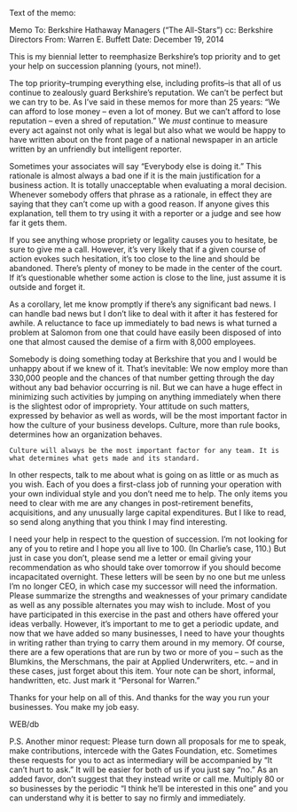 Text of the memo:

Memo
To: Berkshire Hathaway Managers (“The All-Stars”)
cc: Berkshire Directors
From: Warren E. Buffett
Date: December 19, 2014

This is my biennial letter to reemphasize Berkshire’s top priority and to get your help on succession planning (yours, not mine!).

The top priority–trumping everything else, including profits–is that all of us continue to zealously guard Berkshire’s reputation. We can’t be perfect but we can try to be. As I’ve said in these memos for more than 25 years: “We can afford to lose money – even a lot of money. But we can’t afford to lose reputation – even a shred of reputation.” We _must_ continue to measure every act against not only what is legal but also what we would be happy to have written about on the front page of a national newspaper in an article written by an unfriendly but intelligent reporter.

Sometimes your associates will say “Everybody else is doing it.” This rationale is almost always a bad one if it is the main justification for a business action. It is totally unacceptable when evaluating a moral decision. Whenever somebody offers that phrase as a rationale, in effect they are saying that they can’t come up with a good reason. If anyone gives this explanation, tell them to try using it with a reporter or a judge and see how far it gets them.

If you see anything whose propriety or legality causes you to hesitate, be sure to give me a call. However, it’s very likely that if a given course of action evokes such hesitation, it’s too close to the line and should be abandoned. There’s plenty of money to be made in the center of the court. If it’s questionable whether some action is close to the line, just assume it is outside and forget it.

As a corollary, let me know promptly if there’s any significant bad news. I can handle bad news but I don’t like to deal with it after it has festered for awhile. A reluctance to face up immediately to bad news is what turned a problem at Salomon from one that could have easily been disposed of into one that almost caused the demise of a firm with 8,000 employees.

Somebody is doing something today at Berkshire that you and I would be unhappy about if we knew of it. That’s inevitable: We now employ more than 330,000 people and the chances of that number getting through the day without any bad behavior occurring is nil. But we can have a huge effect in minimizing such activities by jumping on anything immediately when there is the slightest odor of impropriety. Your attitude on such matters, expressed by behavior as well as words, will be the most important factor in how the culture of your business develops. Culture, more than rule books, determines how an organization behaves.

```
Culture will always be the most important factor for any team. It is what determines what gets made and its standard.
```

In other respects, talk to me about what is going on as little or as much as you wish. Each of you does a first-class job of running your operation with your own individual style and you don’t need me to help. The only items you need to clear with me are any changes in post-retirement benefits, acquisitions, and any unusually large capital expenditures. But I like to read, so send along anything that you think I may find interesting.

I need your help in respect to the question of succession. I’m not looking for any of you to retire and I hope you all live to 100. (In Charlie’s case, 110.) But just in case you don’t, please send me a letter or email giving your recommendation as who should take over tomorrow if you should become incapacitated overnight. These letters will be seen by no one but me unless I’m no longer CEO, in which case my successor will need the information. Please summarize the strengths and weaknesses of your primary candidate as well as any possible alternates you may wish to include. Most of you have participated in this exercise in the past and others have offered your ideas verbally. However, it’s important to me to get a periodic update, and now that we have added so many businesses, I need to have your thoughts in writing rather than trying to carry them around in my memory. Of course, there are a few operations that are run by two or more of you – such as the Blumkins, the Merschmans, the pair at Applied Underwriters, etc. – and in these cases, just forget about this item. Your note can be short, informal, handwritten, etc. Just mark it “Personal for Warren.”

Thanks for your help on all of this. And thanks for the way you run your businesses. You make my job easy.

WEB/db

P.S. Another minor request: Please turn down all proposals for me to speak, make contributions, intercede with the Gates Foundation, etc. Sometimes these requests for you to act as intermediary will be accompanied by “It can’t hurt to ask.” It will be easier for both of us if you just say “no.” As an added favor, don’t suggest that they instead write or call me. Multiply 80 or so businesses by the periodic “I think he’ll be interested in this one” and you can understand why it is better to say no firmly and immediately.